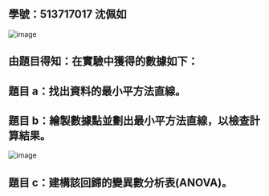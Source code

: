## 學號：513717017 沈佩如

![image](https://github.com/user-attachments/assets/9addd7c1-3b24-4fd9-b35d-3b9f253e80fe)

## 由題目得知：在實驗中獲得的數據如下：

## 題目 a：找出資料的最小平方法直線。

## 題目 b：繪製數據點並劃出最小平方法直線，以檢查計算結果。

![image](https://github.com/user-attachments/assets/5ebb5dcf-b4f4-4c37-acad-a473140d3566)


## 題目 c：建構該回歸的變異數分析表(ANOVA)。
